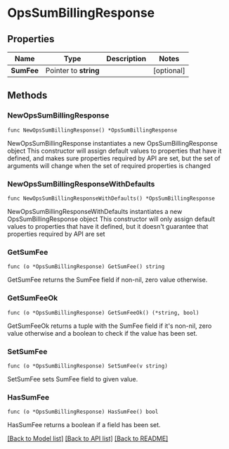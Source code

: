 # OpsSumBillingResponse

## Properties

Name | Type | Description | Notes
------------ | ------------- | ------------- | -------------
**SumFee** | Pointer to **string** |  | [optional] 

## Methods

### NewOpsSumBillingResponse

`func NewOpsSumBillingResponse() *OpsSumBillingResponse`

NewOpsSumBillingResponse instantiates a new OpsSumBillingResponse object
This constructor will assign default values to properties that have it defined,
and makes sure properties required by API are set, but the set of arguments
will change when the set of required properties is changed

### NewOpsSumBillingResponseWithDefaults

`func NewOpsSumBillingResponseWithDefaults() *OpsSumBillingResponse`

NewOpsSumBillingResponseWithDefaults instantiates a new OpsSumBillingResponse object
This constructor will only assign default values to properties that have it defined,
but it doesn't guarantee that properties required by API are set

### GetSumFee

`func (o *OpsSumBillingResponse) GetSumFee() string`

GetSumFee returns the SumFee field if non-nil, zero value otherwise.

### GetSumFeeOk

`func (o *OpsSumBillingResponse) GetSumFeeOk() (*string, bool)`

GetSumFeeOk returns a tuple with the SumFee field if it's non-nil, zero value otherwise
and a boolean to check if the value has been set.

### SetSumFee

`func (o *OpsSumBillingResponse) SetSumFee(v string)`

SetSumFee sets SumFee field to given value.

### HasSumFee

`func (o *OpsSumBillingResponse) HasSumFee() bool`

HasSumFee returns a boolean if a field has been set.


[[Back to Model list]](../README.md#documentation-for-models) [[Back to API list]](../README.md#documentation-for-api-endpoints) [[Back to README]](../README.md)


